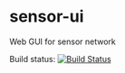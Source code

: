 sensor-ui
=========

Web GUI for sensor network

Build status:
[![Build Status](https://travis-ci.org/maddingo/sensor-ui.png?branch=master)](https://travis-ci.org/maddingo/sensor-ui)
